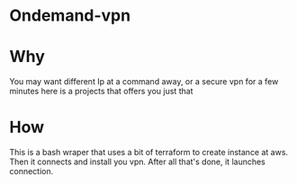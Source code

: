 # Ondemand-vpn

# Why
You may want different Ip at a command away, or a secure vpn for a few minutes here is a projects that offers you just that

# How
This is a bash wraper that uses a bit of terraform to create instance at aws.
Then it connects and install you vpn.
After all that's done, it launches connection.
